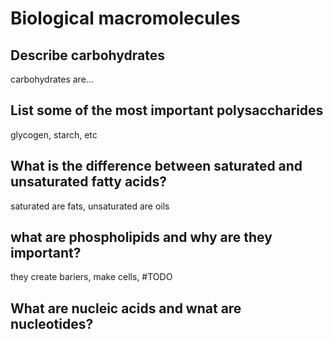 # Biological macromolecules
## Describe carbohydrates
carbohydrates are...
## List some of the most important polysaccharides
glycogen, starch, etc
## What is the difference between saturated and unsaturated fatty acids?
saturated are fats, unsaturated are oils
## what are phospholipids and why are they important?
they create bariers, make cells, #TODO 
## What are nucleic acids and wnat are nucleotides?
